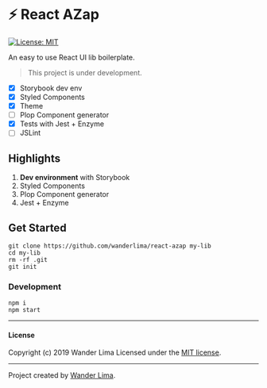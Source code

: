 # ⚡ React AZap

[![License: MIT](https://img.shields.io/badge/License-MIT-yellow.svg)](https://opensource.org/licenses/MIT)

An easy to use React UI lib boilerplate.

>This project is under development.

 - [x] Storybook dev env
 - [x] Styled Components
 - [x] Theme
 - [ ] Plop Component generator
 - [x] Tests with Jest + Enzyme
 - [ ] JSLint

## Highlights

 1. **Dev environment** with Storybook
 2. Styled Components
 3. Plop Component generator
 4. Jest + Enzyme

## Get Started

```
git clone https://github.com/wanderlima/react-azap my-lib
cd my-lib
rm -rf .git
git init
```

### Development
```
npm i
npm start
```

***
#### License
Copyright (c) 2019 Wander Lima
Licensed under the [MIT license](LICENSE).
***
Project created by [Wander Lima](https://atah.com.br).
